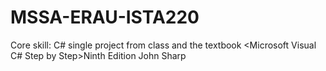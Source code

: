 # MSSA-ERAU-ISTA220
Core skill: C# single project from class and the textbook
<Microsoft Visual C# Step by Step>Ninth Edition John Sharp
